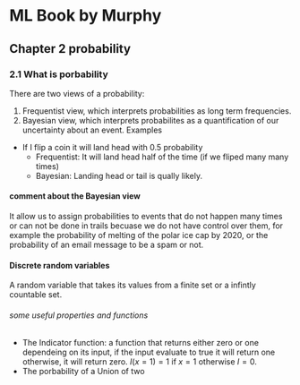 # ML Book by Murphy
## Chapter 2 probability 
### 2.1 What is porbability 
There are two views of a probability:
1. Frequentist view, which interprets probabilities as long term frequencies.
2. Bayesian view, which interprets probabilites as a quantification of our uncertainty about an event.
Examples
- If I flip a coin it will land head with 0.5 probability
	- Frequentist: It will land head half of the time (if we fliped many many times)
	- Bayesian: Landing head or tail is qually likely.
#### comment about the Bayesian view
It allow us to assign probabilities to events that do not happen many times or can not be done in trails becuase we do not have control over them, for example the probability of melting of the polar ice cap by 2020, or the probability of an email message to be a spam or not.
#### Discrete random variables
A random variable that takes its values from a finite set or a infintly countable set.
###### some useful properties and functions
- The Indicator function: a function that returns either zero or one dependeing on its input, if the input evaluate to true it will return one otherwise, it will return zero.
$I(x=1) = 1$ if $x=1$ otherwise $I = 0$.
- The porbability of a Union of two 


